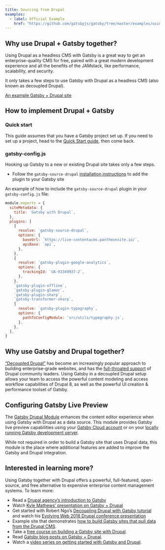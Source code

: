 ```yaml
---
title: Sourcing from Drupal
examples:
  - label: Official Example
    href: "https://github.com/gatsbyjs/gatsby/tree/master/examples/using-drupal"
---
```


## Why use Drupal + Gatsby together?

Using Drupal as a headless CMS with Gatsby is a great way to get an enterprise-quality CMS for free, paired with a great modern development experience and all the benefits of the JAMstack, like performance, scalability, and security.

It only takes a few steps to use Gatsby with Drupal as a headless CMS (also known as decoupled Drupal).

[An example Gatsby + Drupal site](https://github.com/gatsbyjs/gatsby/tree/master/examples/using-drupal)

## How to implement Drupal + Gatsby

### Quick start

This guide assumes that you have a Gatsby project set up. If you need to set up a project, head to the [Quick Start guide](/docs/quick-start/), then come back.

### gatsby-config.js

Hooking up Gatsby to a new or existing Drupal site takes only a few steps.

- Follow the `gatsby-source-drupal` [installation instructions](/plugins/gatsby-source-drupal/?=drupal) to add the plugin to your Gatsby site

An example of how to include the `gatsby-source-drupal` plugin in your `gatsby-config.js` file:

```javascript:title=gatsby-config.js
module.exports = {
  siteMetadata: {
    title: `Gatsby with Drupal`,
  },
  plugins: [
    {
      resolve: `gatsby-source-drupal`,
      options: {
        baseUrl: `https://live-contentacms.pantheonsite.io/`,
        apiBase: `api`,
      },
    },
    {
      resolve: `gatsby-plugin-google-analytics`,
      options: {
        trackingId: `UA-93349937-2`,
      },
    },
    `gatsby-plugin-offline`,
    `gatsby-plugin-glamor`,
    `gatsby-plugin-sharp`,
    `gatsby-transformer-sharp`,
    {
      resolve: `gatsby-plugin-typography`,
      options: {
        pathToConfigModule: `src/utils/typography.js`,
      },
    },
  ],
}
```

## Why use Gatsby and Drupal together?

[“Decoupled Drupal”](https://www.acquia.com/drupal/decoupled-drupal) has become an increasingly popular approach to building enterprise-grade websites, and has the [full-throated support](https://dri.es/how-to-decouple-drupal-in-2018) of Drupal community leaders. Using Gatsby in a decoupled Drupal setup allows your team to access the powerful content modeling and access workflow capabilities of Drupal 8, as well as the powerful UI creation & performance toolset of Gatsby.

## Configuring Gatsby Live Preview

The [Gatsby Drupal Module](https://www.drupal.org/project/gatsby) enhances the content editor experience when using Gatsby with Drupal as a data source. This module provides Gatsby live preview capabilities using your [Gatsby Cloud account](/get-started) or on your [locally running Gatsby development server](/docs/how-to/local-development/running-a-gatsby-preview-server/).

While not required in order to build a Gatsby site that uses Drupal data, this module is the place where additional features are added to improve the Gatsby and Drupal integration.

## Interested in learning more?

Using Gatsby together with Drupal offers a powerful, full-featured, open-source, and free alternative to expensive enterprise content management systems. To learn more:

- Read a [Drupal agency’s introduction to Gatsby](https://www.mediacurrent.com/what-is-gatsby.js/)
- Watch [Kyle Mathews’ presentation on Gatsby + Drupal](https://2017.badcamp.net/session/coding-development/beginner/headless-drupal-building-blazing-fast-websites-reactgatsbyjs)
- Get started with Robert Ngo’s [Decoupling Drupal with Gatsby tutorial](https://evolvingweb.ca/blog/decoupling-drupal-gatsby) and watch his [Evolving Web 2018 Drupal conference presentation](https://www.youtube.com/watch?v=s5kUJRGDz6I)
- Example site that demonstrates [how to build Gatsby sites that pull data from the Drupal CMS](https://github.com/gatsbyjs/gatsby/tree/master/examples/using-drupal).
- Take a [free course on building a Gatsby site with Drupal](https://gatsbyguides.com/).
- Read [Gatsby blog posts on Gatsby + Drupal](/blog/tags/drupal/).
- Watch a [video series on getting started with Gatsby and Drupal](https://www.youtube.com/playlist?list=PL-Ve2ZZ1kZNT9BhQMMI9jUySfdnQ8-S3n).

<CloudCallout />
